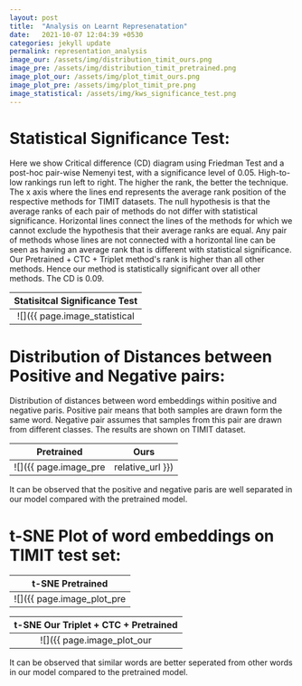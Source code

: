 ```yaml
---
layout: post
title:  "Analysis on Learnt Represenatation"
date:   2021-10-07 12:04:39 +0530
categories: jekyll update
permalink: representation_analysis
image_our: /assets/img/distribution_timit_ours.png
image_pre: /assets/img/distribution_timit_pretrained.png
image_plot_our: /assets/img/plot_timit_ours.png
image_plot_pre: /assets/img/plot_timit_pre.png
image_statistical: /assets/img/kws_significance_test.png
---
```

# __Statistical Significance Test:__

Here we show Critical difference (CD) diagram using Friedman Test and a post-hoc pair-wise Nemenyi test, with a significance level of 0.05.  High-to-low rankings run left to right. The higher the rank, the better the technique. The x axis where the lines end represents the average rank position of the respective methods for TIMIT datasets. The null hypothesis is that the average ranks of each pair of methods do not differ with statistical significance. Horizontal lines connect the lines of the methods for which we cannot exclude the hypothesis that their average ranks are equal. Any pair of methods whose lines are not connected with a horizontal line can be seen as having an average rank that is different with statistical significance. Our Pretrained + CTC + Triplet method's rank is higher than all other methods. Hence our method is statistically significant over all other methods.  The CD is 0.09.

Statisitcal Significance Test |
:--------: |
![]({{ page.image_statistical | relative_url }}) |



# __Distribution of Distances between Positive and Negative pairs:__

Distribution of distances between word embeddings within positive and negative paris.  Positive pair means that both samples are drawn form the same word. Negative pair assumes that samples from this pair are drawn from different classes.
The results are shown on TIMIT dataset.

Pretrained             |  Ours
:-------------------------:|:-------------------------:
![]({{ page.image_pre | relative_url }})  |  ![]({{ page.image_our | relative_url }})


It can be observed that the positive and negative paris are well separated in our model compared with the pretrained model.

# __t-SNE Plot of word embeddings on TIMIT test set:__

t-SNE Pretrained |
:--------: |
![]({{ page.image_plot_pre | relative_url }}) |

t-SNE Our Triplet + CTC + Pretrained |
:--------: |
![]({{ page.image_plot_our | relative_url }}) |


It can be observed that similar words are better seperated from other words in our model compared to the pretrained model.
